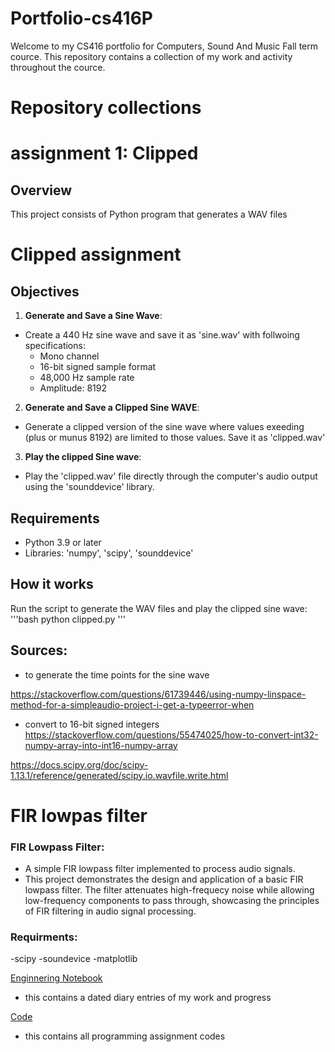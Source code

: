 # Portfolio-cs416P

Welcome to my CS416 portfolio for Computers, Sound And Music Fall term cource. This repository contains a collection of my work and activity throughout the cource. 

# Repository collections 

# assignment 1: Clipped 

## Overview 
This project consists of Python program that generates a WAV files 

# Clipped assignment 
## Objectives 
1. **Generate and Save a Sine Wave**: 
- Create a 440 Hz sine wave and save it as 'sine.wav' with follwoing specifications: 
	- Mono channel 
	- 16-bit signed sample format 
	- 48,000 Hz sample rate 
	- Amplitude: 8192
2. **Generate and Save a Clipped Sine WAVE**: 
- Generate a clipped version of the sine wave where values exeeding (plus or munus 8192) are limited to those values. Save it as 'clipped.wav'

3. **Play the clipped Sine wave**: 
- Play the 'clipped.wav' file directly through the computer's audio output using the 'sounddevice' library. 

## Requirements 
- Python 3.9 or later
- Libraries: 'numpy', 'scipy', 'sounddevice' 

## How it works 

Run the script to generate the WAV files and play the clipped sine wave: 
'''bash 
python clipped.py
'''
## Sources:

- to generate the time points for the sine wave

https://stackoverflow.com/questions/61739446/using-numpy-linspace-method-for-a-simpleaudio-project-i-get-a-typeerror-when

- convert to 16-bit signed integers 
https://stackoverflow.com/questions/55474025/how-to-convert-int32-numpy-array-into-int16-numpy-array

https://docs.scipy.org/doc/scipy-1.13.1/reference/generated/scipy.io.wavfile.write.html


# FIR lowpas filter 
### FIR Lowpass Filter:
- A simple FIR lowpass filter implemented to process audio signals.  
- This project demonstrates the design and application of a basic FIR lowpass filter. The filter attenuates high-frequecy noise while allowing low-frequency components to pass through, showcasing the principles of FIR filtering in audio signal processing. 
### Requirments: 
-scipy
-soundevice 
-matplotlib


[Enginnering Notebook](notebook.md)
- this contains a dated diary entries of my work and progress 

[Code](code/)
- this contains all programming assignment codes 


